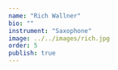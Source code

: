```yaml
---
name: "Rich Wallner"
bio: ""
instrument: "Saxophone"
image: ../../images/rich.jpg
order: 5
publish: true
---
```

